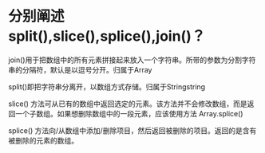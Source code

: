 # 分别阐述split(),slice(),splice(),join()？
join()用于把数组中的所有元素拼接起来放入一个字符串。所带的参数为分割字符串的分隔符，默认是以逗号分开。归属于Array

split()即把字符串分离开，以数组方式存储。归属于Stringstring

slice() 方法可从已有的数组中返回选定的元素。该方法并不会修改数组，而是返回一个子数组。如果想删除数组中的一段元素，应该使用方法 Array.splice()

splice() 方法向/从数组中添加/删除项目，然后返回被删除的项目。返回的是含有被删除的元素的数组。
